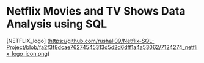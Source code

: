 # Netflix Movies and TV Shows Data Analysis using SQL
[NETFLIX_logo] (https://github.com/rushali09/Netflix-SQL-Project/blob/fa2f3f8dcae76274545313d5d2d6dff1a4a53062/7124274_netflix_logo_icon.png)
